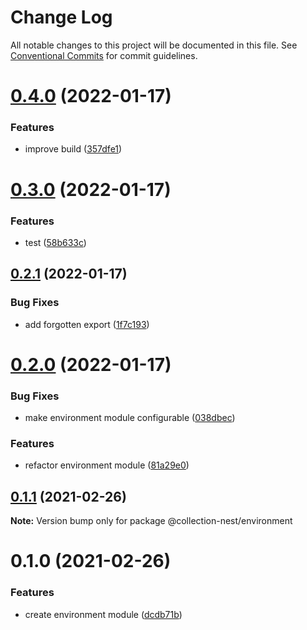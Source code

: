# Change Log

All notable changes to this project will be documented in this file.
See [Conventional Commits](https://conventionalcommits.org) for commit guidelines.

# [0.4.0](https://github.com/developer239/collection-nest/compare/@collection-nest/environment@0.3.0...@collection-nest/environment@0.4.0) (2022-01-17)


### Features

* improve build ([357dfe1](https://github.com/developer239/collection-nest/commit/357dfe13554728bf0dd67097020c3b1d5a727b4d))





# [0.3.0](https://github.com/developer239/collection-nest/compare/@collection-nest/environment@0.2.1...@collection-nest/environment@0.3.0) (2022-01-17)


### Features

* test ([58b633c](https://github.com/developer239/collection-nest/commit/58b633c56d35ed0fa2572fc6cce42e34c63e4654))





## [0.2.1](https://github.com/developer239/collection-nest/compare/@collection-nest/environment@0.2.0...@collection-nest/environment@0.2.1) (2022-01-17)


### Bug Fixes

* add forgotten export ([1f7c193](https://github.com/developer239/collection-nest/commit/1f7c193ec966fbc01c8bff08a1acbee3b5a7e5d6))





# [0.2.0](https://github.com/developer239/collection-nest/compare/@collection-nest/environment@0.1.1...@collection-nest/environment@0.2.0) (2022-01-17)


### Bug Fixes

* make environment module configurable ([038dbec](https://github.com/developer239/collection-nest/commit/038dbecab7ce630eec14f6e44c786746a02c3c5e))


### Features

* refactor environment module ([81a29e0](https://github.com/developer239/collection-nest/commit/81a29e0cfbc8f0f4baba3f740799d68ac98737b6))





## [0.1.1](https://github.com/developer239/collection-nest/compare/@collection-nest/environment@0.1.0...@collection-nest/environment@0.1.1) (2021-02-26)

**Note:** Version bump only for package @collection-nest/environment





# 0.1.0 (2021-02-26)


### Features

* create environment module ([dcdb71b](https://github.com/developer239/collection-nest/commit/dcdb71b3379d8b18ba6edeb186f3cbc8255626c9))
